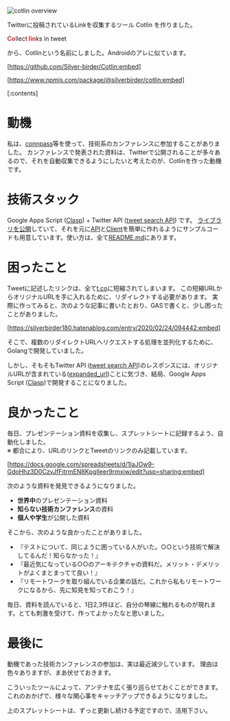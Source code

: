<!-- 
title: TwitterにあるLinkを収集するツール Cotlin で、世界中のプレゼンテーション資料を知ろう
date: 2020-03-15T16:17:16+09:00
draft: false
description: description
image: 
icon: 😎
-->
![cotlin overview](https://res.cloudinary.com/silverbirder/image/upload/v1584017984/cotlin/overview.png)

Twitterに投稿されているLinkを収集するツール Cotlin を作りました。

<b><span style="color: #d32f2f">Co</span></b>llec<b><span style="color: #d32f2f">t lin</span></b>ks in tweet 

から、Cotlinという名前にしました。Androidのアレに似ています。

[https://github.com/Silver-birder/Cotlin:embed]

[https://www.npmjs.com/package/@silverbirder/cotlin:embed]

[:contents]

# 動機
私は、[connpass](https://connpass.com/)等を使って、技術系のカンファレンスに参加することがありました。
カンファレンスで発表された資料は、Twitterで公開されることが多々あるので、それを自動収集できるようにしたいと考えたのが、Cotlinを作った動機です。

# 技術スタック
Google Apps Script ([Clasp](https://github.com/google/clasp/)) + Twitter API ([tweet search API](https://developer.twitter.com/en/docs/tweets/search/overview)) です。
[ライブラリを公開](https://github.com/Silver-birder/Cotlin#use-by-google-apps-script)していて、それを元に[API](https://github.com/Silver-birder/Cotlin/blob/master/sample/api.js)と[Client](https://github.com/Silver-birder/Cotlin/blob/master/sample/client.js)を簡単に作れるようにサンプルコードも用意しています。使い方は、全て[README.md](https://github.com/Silver-birder/Cotlin/blob/master/README.md)にあります。

# 困ったこと
Tweetに記述したリンクは、全て[t.co](https://help.twitter.com/ja/using-twitter/url-shortener)に短縮されてしまいます。
この短縮URLからオリジナルURLを手に入れるために、リダイレクトする必要があります。
実際に作ってみると、次のような記事に書いたとおり、GASで書くと、少し困ったことがありました。

[https://silverbirder180.hatenablog.com/entry/2020/02/24/094442:embed]

そこで、複数のリダイレクトURLへリクエストする処理を並列化するために、Golangで開発していました。

しかし、そもそもTwitter API ([tweet search API](https://developer.twitter.com/en/docs/tweets/search/overview))のレスポンスには、オリジナルURLが含まれている([expanded_url](https://developer.twitter.com/en/docs/tweets/search/api-reference/get-search-tweets))ことに気づき、結局、Google Apps Script ([Clasp](https://github.com/google/clasp/))で開発することになりました。

# 良かったこと

毎日、プレゼンテーション資料を収集し、スプレットシートに記録するよう、自動化しました。  
※ 都合により、URLのリンクとTweetのリンクのみ記載しています。

[https://docs.google.com/spreadsheets/d/1IaJOw9-GdoHhz3D0CzvJfFitrmEN8KpgIleer9rmxiw/edit?usp=sharing:embed]

次のような資料を発見できるようになりました。

* **世界中**のプレゼンテーション資料
* **知らない技術カンファレンス**の資料
* **個人や学生**が公開した資料

そこから、次のような良かったことがありました。

* 『テストについて、同じように困っている人がいた。○○という技術で解決してるんだ！知らなかった！』  
* 『最近気になっている○○のアーキテクチャの資料だ。メリット・デメリットがよくまとまってて良い！』  
* 『リモートワークを取り組んでいる企業の話だ。これから私もリモートワークになるから、先に知見を知っておこう！』    

毎日、資料を読んでいると、1日2,3件ほど、自分の琴線に触れるものが現れます。とても刺激を受けて、作ってよかったなと思いました。

# 最後に
動機であった技術カンファレンスの参加は、実は最近減少しています。
理由は色々ありますが、まあ伏せておきます。

こういったツールによって、アンテナを広く張り巡らせておくことができます。
これのおかげで、様々な関心事をキャッチアップできるようになりました。

上のスプレットシートは、ずっと更新し続ける予定ですので、活用下さい。
